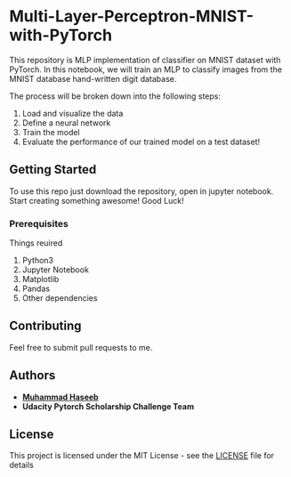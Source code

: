 # Multi-Layer-Perceptron-MNIST-with-PyTorch
This repository is MLP implementation of classifier on MNIST dataset with PyTorch. In this notebook, we will train an MLP to classify images from the MNIST database hand-written digit database.

The process will be broken down into the following steps:

1. Load and visualize the data
2. Define a neural network
3. Train the model
4. Evaluate the performance of our trained model on a test dataset!


## Getting Started

To use this repo just download the repository, open in jupyter notebook. Start creating something awesome! Good Luck!

### Prerequisites

Things reuired<br>
1. Python3
2. Jupyter Notebook
3. Matplotlib
4. Pandas
5. Other dependencies

## Contributing

Feel free to submit pull requests to me.


## Authors

* **[Muhammad Haseeb](https://github.com/iam-mhaseeb)**
* **Udacity Pytorch Scholarship Challenge Team**


## License

This project is licensed under the MIT License - see the [LICENSE](LICENSE) file for details
